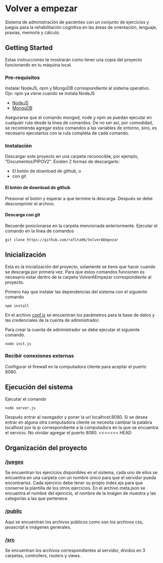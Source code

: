 # Volver a empezar

Sistema de administración de pacientes con un conjunto de ejercicios y juegos para la rehabilitación cognitiva en las áreas de orientación, lenguaje, praxias, memoria y cálculo.

## Getting Started

Estas instrucciones te mostrarán como tener una copia del proyecto funcionando en tu máquina local.

### Pre-requisitos

Instalar NodeJS, npm y MongoDB correspondiente al sistema operativo.
Ojo: npm ya viene cuando se instala NodeJS

- [NodeJS](https://nodejs.org/en/)
- [MongoDB](https://www.mongodb.com/)

Asegurarse que el comando mongod, node y npm se puedan ejecutar en cualquier ruta desde la línea de comandos. De no ser así, por comodidad, se recomienda agregar estos comandos a las variables de entorno, sino, es necesario ejecutarlos con la ruta completa de cada comando.

### Instalación

Descargar este proyecto en una carpeta reconocible, por ejemplo, "Documentos/PIPOV2".
Existen 2 formas de descargarlo:

- El botón de download de github, o
- con git

#### El botón de download de github

Presionar el botón y esperar a que termine la descarga. Después se debe descomprimir el archivo.

#### Descarga con git

Recuerde posicionarse en la carpeta mencionada anteriormente. Ejecutar el comando en la línea de comandos

```
git clone https://github.com/rafita96/VolverAEmpezar
```

## Inicialización
Esta es la inicialización del proyecto, solamente se tiene que hacer cuando se descarga por primera vez. 
Para que estos comandos funcionen es necesario estar dentro de la carpeta VolverAEmpezar correspondiente al proyecto.

Primero hay que instalar las dependencias del sistema con el siguiente comando
```
npm install
```

En el archivo [conf.js](/src/conf.js) se encuentran los parámetros para la base de datos y las credenciales de la cuenta de administrador.

Para crear la cuenta de administrador se debe ejecutar el siguiente comando.

```
node init.js
```

### Recibir conexiones externas
Configurar el firewall en la computadora cliente para aceptar el puerto 8080.

## Ejecución del sistema

Ejecutar el comando
```
node server.js
```

Después entrar al navegador y poner la url localhost:8080.
Si se desea entrar en alguna otra computadora cliente se necesita cambiar la palabra localhost por la ip correspondiente a la computadora en la que se encuentra el servicio. No olvidar agregar el puerto 8080.
<<<<<<< HEAD

## Organización del proyecto

### [/juegos](/juegos)

Se encuentran los ejercicios disponibles en el sistema, cada uno de ellos se encuentra en una carpeta con un nombre único para que el servidor pueda encontrarlos.
Cada ejercicio debe tener su propio index.ejs para que conserve la plantilla de los otros ejercicios.
En el archivo meta.json se encuentra el nombre del ejercicio, el nombre de la imágen de muestra y las categorías a las que pertenece.

### [/public](/public)

Aquí se encuentran los archivos públicos como son los archivos css, javascript e imágenes generales.

### [/src](/src)

Se encuentran los archivos correspondientes al servidor, dividos en 3 carpetas, controllers, routers y views.